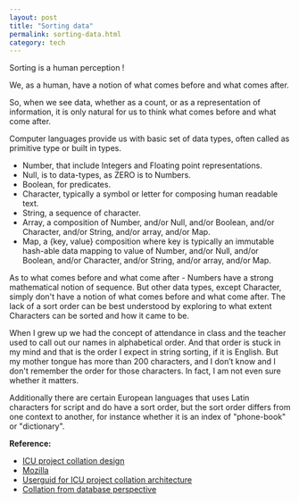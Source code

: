```yaml
---
layout: post
title: "Sorting data"
permalink: sorting-data.html
category: tech
---
```


Sorting is a human perception !

We, as a human, have a notion of what comes before and what comes after.

So, when we see data, whether as a count, or as a representation of
information, it is only natural for us to think what comes before and what
come after.

Computer languages provide us with basic set of data types, often called
as primitive type or built in types.

* Number, that include Integers and Floating point representations.
* Null, is to data-types, as ZERO is to Numbers.
* Boolean, for predicates.
* Character, typically a symbol or letter for composing human readable text.
* String, a sequence of character.
* Array, a composition of Number, and/or Null, and/or Boolean, and/or
  Character, and/or String, and/or array, and/or Map.
* Map, a {key, value} composition where key is typically an immutable
  hash-able data mapping to value of Number, and/or Null, and/or Boolean,
  and/or Character, and/or String, and/or array, and/or Map.

As to what comes before and what come after - Numbers have a strong
mathematical notion of sequence. But other data types, except Character,
simply don't have a notion of what comes before and what come after.
The lack of a sort order can be best understood by exploring to what
extent Characters can be sorted and how it came to be.

When I grew up we had the concept of attendance in class and the teacher
used to call out our names in alphabetical order. And that order is stuck
in my mind and that is the order I expect in string sorting, if it is
English.  But my mother tongue has more than 200 characters, and I don’t
know and I don't remember the order for those characters. In fact, I am
not even sure whether it matters.

Additionally there are certain European languages that uses Latin characters
for script and do have a sort order, but the sort order differs from one
context to another, for instance whether it is an index of "phone-book" or
"dictionary".

**Reference:**

* [ICU project collation design](http://site.icu-project.org/design/collation/v2)
* [Mozilla](https://developer.mozilla.org/en-US/docs/Web/JavaScript/Reference/Global_Objects/Collator)
* [Userguid for ICU project collation architecture](http://userguide.icu-project.org/collation/architecture)
* [Collation from database perspective](https://www.ibm.com/support/knowledgecenter/en/SSGU8G_11.50.0/com.ibm.glsug.doc/ids_gug_026.htm)
